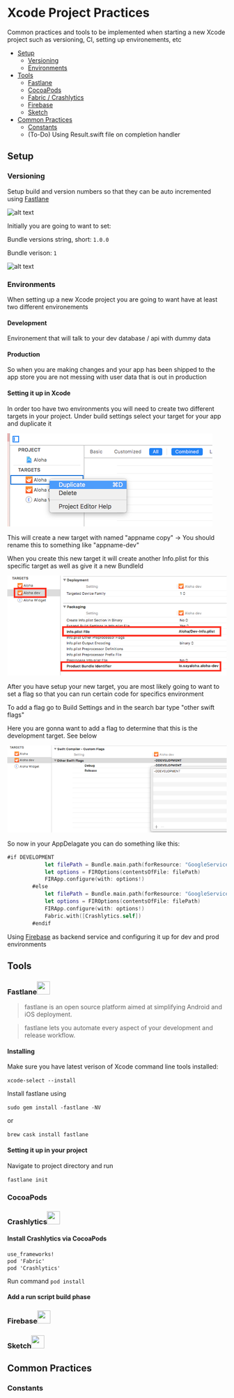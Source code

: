 # Xcode Project Practices
Common practices and tools to be implemented when starting a new Xcode project such as versioning, CI, setting up environements, etc 

* [Setup](#setup)
  * [Versioning](#versioning)
  * [Environments](#environments)
* [Tools](#tools)
  * [Fastlane](#fastlane)
  * [CocoaPods](#cocoapods)
  * [Fabric / Crashlytics](#crashlytics)
  * [Firebase](#firebase)
  * [Sketch](#sketch)
* [Common Practices](#common-practices)
  * [Constants](#constants)
  * (To-Do) Using Result.swift file on completion handler

## Setup

### Versioning
Setup build and version numbers so that they can be auto incremented using [Fastlane](#fastlane)

![alt text](https://developer.apple.com/library/content/qa/qa1827/Art/QA1827_Versioning.png)

  Initially you are going to want to set: 

  Bundle versions string, short: `1.0.0`

  Bundle verison: `1`

![alt text](https://developer.apple.com/library/content/qa/qa1827/Art/QA1827_InfoPaneInXcode.png)

### Environments
When setting up a new Xcode project you are going to want have at least two different environements
#### Development
Environement that will talk to your dev database / api with dummy data

#### Production
So when you are making changes and your app has been shipped to the app store you are not messing with user data that is out in production

#### Setting it up in Xcode
In order too have two environments you will need to create two different targets in your project. 
Under build settings select your target for your app and duplicate it

![alt text](https://github.com/Julp04/Xcode-Project-Setup/blob/master/images/duplicate.png)

This will create a new target with named "appname copy" -> You should rename this to something like "appname-dev"

When you create this new target it will create another Info.plist for this specific target as well as give it a new BundleId

![alt text](https://github.com/Julp04/Xcode-Project-Setup/blob/master/images/dev-infoplist.png)

After you have setup your new target, you are most likely going to want to set a flag so that you can run certain code for specifics environment

To add a flag go to Build Settings and in the search bar type "other swift flags"

Here you are gonna want to add a flag to determine that this is the development target. See below

![alt text](https://github.com/Julp04/Xcode-Project-Setup/blob/master/images/swiftflags.png)

So now in your AppDelagate you can do something like this:

```swift
#if DEVELOPMENT
            let filePath = Bundle.main.path(forResource: "GoogleService-Info-DEV", ofType: "plist")!
            let options = FIROptions(contentsOfFile: filePath)
            FIRApp.configure(with: options!)
        #else
            let filePath = Bundle.main.path(forResource: "GoogleService-Info", ofType: "plist")!
            let options = FIROptions(contentsOfFile: filePath)
            FIRApp.configure(with: options!)
            Fabric.with([Crashlytics.self])
        #endif
```
Using [Firebase](#firebase) as backend service and configuring it up for dev and prod environments


## Tools

### Fastlane<img src="https://avatars0.githubusercontent.com/u/11098337?s=400&v=4" width="30" height="30">
> fastlane is an open source platform aimed at simplifying Android and iOS deployment.

> fastlane lets you automate every aspect of your development and release workflow.

#### Installing
Make sure you have latest verison of Xcode command line tools installed:

`xcode-select --install`

Install fastlane using 

`sudo gem install -fastlane -NV` 

or

`brew cask install fastlane`

#### Setting it up in your project
Navigate to project directory and run

`fastlane init`

### CocoaPods


### Crashlytics<img src="https://a.slack-edge.com/7f1a0/plugins/crashlytics/assets/service_512.png" width="30" height="30">

#### Install Crashlytics via CocoaPods
```
use_frameworks!
pod 'Fabric'
pod 'Crashlytics'
```

Run command 
`pod install`

#### Add a run script build phase

### Firebase<img src="https://firebase.google.com/_static/images/firebase/touchicon-180.png" width="30" height="30">

### Sketch<img src="https://www.sketchapp.com/images/press/sketch-press-kit/app-icons/sketch-mac-icon@2x.png" width="30" height="30">

## Common Practices

### Constants
